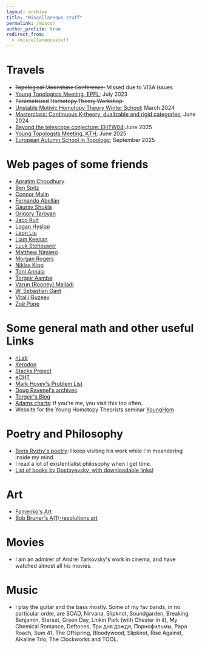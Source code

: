```yaml
---
layout: archive
title: "Miscellaneous stuff"
permalink: /miscc/
author_profile: true
redirect_from:
  - /miscellaneousstuff
---
```


#  Travels

*  T̶o̶p̶o̶l̶o̶g̶i̶c̶a̶l̶ M̶o̶o̶n̶s̶h̶i̶n̶e̶ C̶o̶n̶f̶e̶r̶e̶n̶c̶e̶: Missed due to VISA issues
*  [Young Topologists Meeting, EPFL](https://ytm2023.epfl.ch/); July 2023
*  P̶a̶r̶a̶m̶e̶t̶r̶i̶z̶e̶d̶ H̶o̶m̶o̶t̶o̶p̶y̶ T̶h̶e̶o̶r̶y̶ W̶o̶r̶k̶s̶h̶o̶p̶
*  [Unstable Motivic Homotopy Theory Winter School](https://sites.google.com/view/wsumht24/home); March 2024 
*  [Masterclass: Continuous K-theory, dualizable and rigid categories](https://www.math.ku.dk/english/calendar/events/masterclass-continuous-k-theory/); June 2024
*  [Beyond the telescope conjecture: EHTW04](https://www.newton.ac.uk/event/EHTW04/);June 2025 
*  [Young Topologsts Meeting, KTH](https://www.math-stockholm.se/ytm2025-1.1350169); June 2025
*  [European Autumn School in Topology](https://www.math.ru.nl/~sagave/east2025/); September 2025



#  Web pages of some friends 
  
* [Apratim Choudhury](https://sites.google.com/view/apratims-homepage/home)
* [Ben Spitz](https://www.math.ucla.edu/~benspitz/)
* [Connor Malin](https://cwmalin214.github.io/)
* [Fernando Abellán](https://fernandoabellan.de/)
* [Gaurav Shukla](https://planethuntertess11.wixsite.com/my-site)
* [Grigory Taroyan](https://www.grishataroyan.org/home)
* [Jaco Ruit](https://sites.google.com/view/jacoruit/home)
* [Logan Hyslop](https://loganhyslop.github.io/)
* [Leon Liu](https://leon2k2k2k.github.io/)
* [Liam Keenan](https://sites.google.com/view/liam-keenan/home)
* [Luuk Stehouwer](https://sites.google.com/view/luuk-stehouwer)
* [Matthew Nimiero](https://niemiro.dev/)
* [Morgan Rogers](https://lipn.univ-paris13.fr/~rogers/)
* [Niklas Kipp](https://homepages.uni-regensburg.de/~kin10726/)
* [Toni Annala](https://www.math.ias.edu/~tannala/)
* [Torgeir Aambø](https://folk.ntnu.no/torgeaam/)
* [Varun (Rooney) Malladi](https://varunmalladi.github.io/)
* [W. Sebastian Gant](https://personal.math.ubc.ca/~wsgant/)
* [Vitalii Guzeev](https://viviag.io/)
* [Zoë Pope](http://zoe-pope.github.io)
  






Some general math and other useful Links
======

* [nLab](https://ncatlab.org/nlab/show/HomePage)
* [Kerodon](https://kerodon.net/)
* [Stacks Project](https://stacks.math.columbia.edu/)
* [eCHT](https://s.wayne.edu/echt/)
* [Mark Hovey's Problem List](https://www-users.cse.umn.edu/~tlawson/hovey/)
* [Doug Ravenel's archives](https://people.math.rochester.edu/faculty/doug/papers.html)
* [Torgeir's Blog](https://torgeiraamboe.github.io/)
* [Adams charts](https://s.wayne.edu/isaksen/adams-charts/):  If you're me, you visit this too often.
* Website for the Young Homotopy Theorists seminar [YoungHom](https://younghomseminar.github.io/) 



Poetry and Philosophy
======

* [Boris Ryzhy's poetry](https://borisryzhy.com/POEMS): I keep visiting his work while I'm meandering inside my mind.
* I read a lot of existentialist philosophy when I get time.
* [List of books by Dostoyevsky, with downloadable links](https://www.gutenberg.org/ebooks/author/314)) 


Art
======

* [Fomenko's Art](https://chronologia.org/en/math_impressions/images.html)
* [Bob Bruner's A(1)-resolutions art](http://www.rrb.wayne.edu/art/index.html)


Movies
======

* I am an admirer of Andrei Tarkovsky's work in cinema, and have watched almost all his movies.


Music
======

* I play the guitar and the bass mostly. Some of my fav bands, in no particular order, are SOAD, Nirvana, Slipknot, Soundgarden, Breaking Benjamin, Starset, Green Day, Linkin Park (with Chester in it), My Chemical Romance, Deftones, Три дня дождя, Порнофильмы, Papa Roach, Sum 41, The Offspring, Bloodywood, Slipknot, Rise Against, Alkaline Trio, The Clockworks and TOOL.

